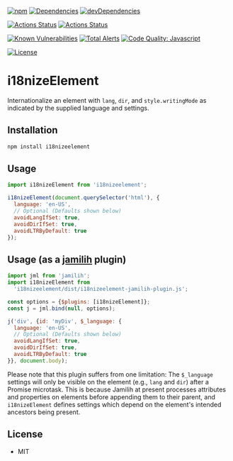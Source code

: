 [![npm](http://img.shields.io/npm/v/i18nizeelement.svg)](https://www.npmjs.com/package/i18nizeelement)
[![Dependencies](https://img.shields.io/david/brettz9/i18nizeElement.svg)](https://david-dm.org/brettz9/i18nizeElement)
[![devDependencies](https://img.shields.io/david/dev/brettz9/i18nizeElement.svg)](https://david-dm.org/brettz9/i18nizeElement?type=dev)

[![Actions Status](https://github.com/brettz9/i18nizeElement/workflows/Node%20CI/badge.svg)](https://github.com/brettz9/i18nizeElement/actions)
[![Actions Status](https://github.com/brettz9/i18nizeElement/workflows/Coverage/badge.svg)](https://github.com/brettz9/i18nizeElement/actions)

[![Known Vulnerabilities](https://snyk.io/test/github/brettz9/i18nizeElement/badge.svg)](https://snyk.io/test/github/brettz9/i18nizeElement)
[![Total Alerts](https://img.shields.io/lgtm/alerts/g/brettz9/i18nizeElement.svg?logo=lgtm&logoWidth=18)](https://lgtm.com/projects/g/brettz9/i18nizeElement/alerts)
[![Code Quality: Javascript](https://img.shields.io/lgtm/grade/javascript/g/brettz9/i18nizeElement.svg?logo=lgtm&logoWidth=18)](https://lgtm.com/projects/g/brettz9/i18nizeElement/context:javascript)

[![License](https://img.shields.io/npm/l/i18nizeelement.svg)](LICENSE-MIT.txt)

# i18nizeElement

Internationalize an element with `lang`, `dir`, and `style.writingMode` as indicated
by the supplied language and settings.

## Installation

```bash
npm install i18nizeelement
```

## Usage

```js
import i18nizeElement from 'i18nizeelement';

i18nizeElement(document.querySelector('html'), {
  language: 'en-US',
  // Optional (Defaults shown below)
  avoidLangIfSet: true,
  avoidDirIfSet: true,
  avoidLTRByDefault: true
});
```

## Usage (as a [jamilih](https://github.com/brettz9/jamilih) plugin)

```js
import jml from 'jamilih';
import i18nizeElement from
  'i18nizeelement/dist/i18nizeelement-jamilih-plugin.js';

const options = {$plugins: [i18nizeElement]};
const j = jml.bind(null, options);

j('div', {id: 'myDiv', $_language: {
  language: 'en-US',
  // Optional (Defaults shown below)
  avoidLangIfSet: true,
  avoidDirIfSet: true,
  avoidLTRByDefault: true
}}, document.body);
```

Please note that this plugin suffers from one limitation: The
`$_language` settings will only be visible on the element (e.g.,
`lang` and `dir`) after a Promise microtask. This is because
Jamilih at present processes attributes and properties on
elements before appending them to their parent, and `i18nizeElement`
defines settings which depend on the element's intended ancestors
being present.

## License

-   MIT
